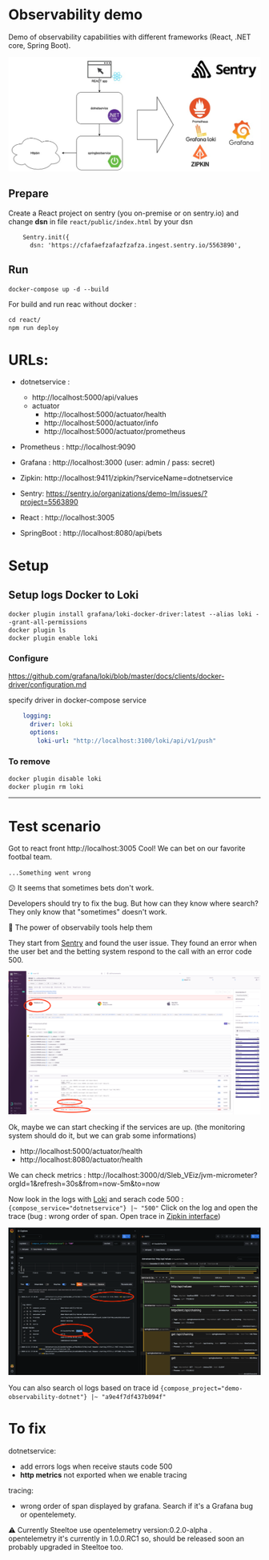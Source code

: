# Observability demo

Demo of observability capabilities with different frameworks (React, .NET core, Spring Boot).

![Architecture](./architecture.jpg)

## Prepare

Create a React project on sentry (you on-premise or on sentry.io) and change **dsn** in
file `react/public/index.html` by your dsn

```
    Sentry.init({
      dsn: 'https://cfafaefzafazfzafza.ingest.sentry.io/5563890',
```


## Run

`docker-compose up -d --build`


For build and run reac without docker :
```
cd react/ 
npm run deploy
```

# URLs:

- dotnetservice :
  - http://localhost:5000/api/values
  - actuator
      - http://localhost:5000/actuator/health
      - http://localhost:5000/actuator/info
      - http://localhost:5000/actuator/prometheus

- Prometheus : http://localhost:9090
- Grafana : http://localhost:3000 (user: admin / pass: secret) 
- Zipkin: http://localhost:9411/zipkin/?serviceName=dotnetservice
- Sentry: https://sentry.io/organizations/demo-lm/issues/?project=5563890
- React : http://localhost:3005
- SpringBoot : http://localhost:8080/api/bets

# Setup

## Setup logs Docker to Loki

```
docker plugin install grafana/loki-docker-driver:latest --alias loki --grant-all-permissions
docker plugin ls
docker plugin enable loki
```

### Configure
https://github.com/grafana/loki/blob/master/docs/clients/docker-driver/configuration.md

specify driver in docker-compose service 
```yaml
    logging:
      driver: loki
      options:
        loki-url: "http://localhost:3100/loki/api/v1/push"
```

### To remove

```
docker plugin disable loki
docker plugin rm loki
```

---

# Test scenario

Got to react front http://localhost:3005
Cool! We can bet on our favorite footbal team.

`...Something went wrong`

😕 It seems that sometimes bets don't work.


Developers should try to fix the bug. 
But how can they know where search?
They only know that "sometimes" doesn't work.

🚀 The power of observabily tools help them

They start from [Sentry](https://sentry.io/organizations/demo-lm/issues/?project=5563890) and found the user issue.
They found an error when the user bet and the betting system respond to the call with an error code 500.

![Sentry](sentry_screenshot.png)

Ok, maybe we can start checking if the services are up. (the monitoring system should do it, but we can grab some informations)
- http://localhost:5000/actuator/health
- http://localhost:8080/actuator/health

We can check metrics : http://localhost:3000/d/Sleb_VEiz/jvm-micrometer?orgId=1&refresh=30s&from=now-5m&to=now

Now look in the logs with [Loki](http://localhost:3000/explore?orgId=1&left=%5B%22now-15m%22,%22now%22,%22Loki%22,%7B%22expr%22:%22%7Bcompose_service%3D%5C%22dotnetservice%5C%22%7D%20%7C~%20%5C%22500%5C%22%22%7D%5D)
and serach code 500 : `{compose_service="dotnetservice"} |~ "500"`
Click on the log and open the trace (bug : wrong order of span. Open trace in [Zipkin interface](http://localhost:9411/zipkin))

![Grafana](grafana_screenshot.png)

You can also search ol logs based on trace id `{compose_project="demo-observability-dotnet"} |~ "a9e4f7df437b094f"`

# To fix

dotnetservice:
- add errors logs when receive stauts code 500
- **http metrics** not exported when we enable tracing

tracing:
- wrong order of span displayed by grafana. Search if it's a Grafana bug or opentelemety.

⚠️ Currently Steeltoe use opentelemetry version:0.2.0-alpha .
opentelemetry it's currently in 1.0.0.RC1 so, should be released soon an probably upgraded in Steeltoe too. 
